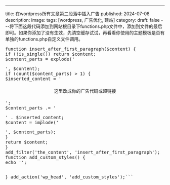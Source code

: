 ﻿---
title: 在wordpress所有文章第二段落中插入广告
published: 2024-07-08
description: 
image: 
tags: [wordpress, 广告优化, 建站]
category: 
draft: false
---将下面这段代码添加到网站根目录下functions.php文件中，添加到文件的最后即可。如果你添加了没有生效，先清空缓存试试，再看看你使用的主题模板是否有单独的functions.php自定义文件调用。
<pre>function insert_after_first_paragraph($content) {
if (!is_single()) return $content;
$content_parts = explode('</p>', $content);
if (count($content_parts) > 1) {
$inserted_content = '<div class="inserted-content centered-content">这里改成你的广告代码或超链接</div>';
$content_parts .= '</p>' . $inserted_content;
$content = implode('</p>', $content_parts);
}
return $content;
}
add_filter('the_content', 'insert_after_first_paragraph');
function add_custom_styles() {
echo '<style>
.centered-content {
text-align: center;
margin: 20px 0;
}
.inserted-link {
* 这里不需要定义颜色，让它继承主题样式 */
font-weight: bold; /* 可选：使链接更明显 */
}
</style>';
}
add_action('wp_head', 'add_custom_styles');```
